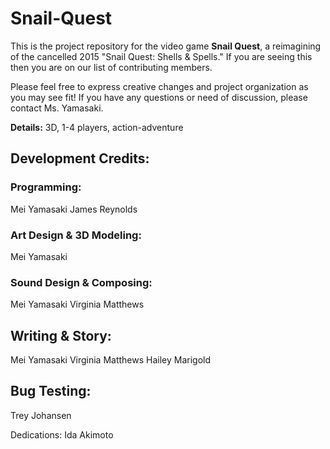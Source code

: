 # Snail-Quest
This is the project repository for the video game **Snail Quest**, a reimagining of the cancelled 2015 "Snail Quest: Shells & Spells." If you are seeing this then you are on our list of contributing members.

Please feel free to express creative changes and project organization as you may see fit! If you have any questions or need of discussion, please contact Ms. Yamasaki.

**Details:** 3D, 1-4 players, action-adventure

## Development Credits:
### Programming:
Mei Yamasaki
James Reynolds

### Art Design & 3D Modeling:
Mei Yamasaki

### Sound Design & Composing:
Mei Yamasaki
Virginia Matthews

## Writing & Story:
Mei Yamasaki
Virginia Matthews
Hailey Marigold

## Bug Testing:
Trey Johansen

Dedications:
Ida Akimoto
